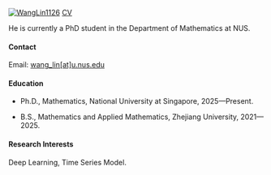 

[![WangLin1126](https://img.shields.io/badge/Lin_Wang-github-blue?logo=github)](https://github.com/WangLin1126) [CV](https://github.com/WangLin1126/wanglin1126.github.io/blob/main/static/assets/file/Lin_Wang_Academic_CV.pdf)

He is currently a PhD student in the Department of Mathematics at NUS.

#### Contact

Email: [wang_lin[at]u.nus.edu](wang_lin@u.nus.edu)

#### Education
- Ph.D., Mathematics, National University at Singapore, 2025—Present.


- B.S., Mathematics and Applied Mathematics, Zhejiang University, 2021—2025.


#### Research Interests
Deep Learning, Time Series Model.

